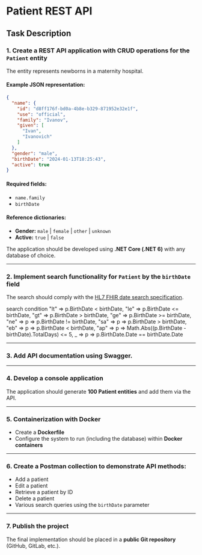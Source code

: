 # Patient REST API

## Task Description

### 1. Create a REST API application with CRUD operations for the `Patient` entity  
The entity represents newborns in a maternity hospital.

#### Example JSON representation:
```json
{
  "name": {
    "id": "d8ff176f-bd0a-4b8e-b329-871952e32e1f",
    "use": "official",
    "family": "Ivanov",
    "given": [
      "Ivan",
      "Ivanovich"
    ]
  },
  "gender": "male",
  "birthDate": "2024-01-13T18:25:43",
  "active": true
}
```

#### Required fields:
- `name.family`
- `birthDate`

#### Reference dictionaries:
- **Gender:** `male` | `female` | `other` | `unknown`
- **Active:** `true` | `false`

The application should be developed using **.NET Core (.NET 6)** with any database of choice.

---

### 2. Implement search functionality for `Patient` by the `birthDate` field  
The search should comply with the [HL7 FHIR date search specification](https://www.hl7.org/fhir/search.html#date).

search condition
"lt" => p.BirthDate < birthDate,
"le" => p.BirthDate <= birthDate,
"gt" => p.BirthDate > birthDate,
"ge" => p.BirthDate >= birthDate,
"ne" => p => p.BirthDate != birthDate,
"sa" => p => p.BirthDate > birthDate,
"eb" => p => p.BirthDate < birthDate,
"ap" => p => Math.Abs((p.BirthDate - birthDate).TotalDays) <= 5,
_ => p => p.BirthDate.Date == birthDate.Date

---

### 3. Add API documentation using **Swagger**.

---

### 4. Develop a console application  
The application should generate **100 Patient entities** and add them via the API.

---

### 5. Containerization with Docker  
- Create a **Dockerfile**  
- Configure the system to run (including the database) within **Docker containers**  

---

### 6. Create a Postman collection to demonstrate API methods:
- Add a patient  
- Edit a patient  
- Retrieve a patient by ID  
- Delete a patient  
- Various search queries using the `birthDate` parameter  

---

### 7. Publish the project  
The final implementation should be placed in a **public Git repository** (GitHub, GitLab, etc.).
